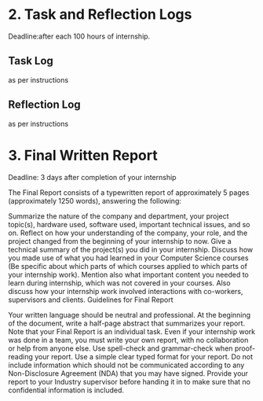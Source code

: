 # 2. Task and Reflection Logs 

Deadline:after each 100 hours of internship.

## Task Log

as per instructions

## Reflection Log

as per instructions

# 3. Final Written Report

Deadline: 3 days after completion of your internship

The Final Report consists of a typewritten report of approximately 5 pages (approximately 1250 words), answering the following:

Summarize the nature of the company and department, your project topic(s), hardware used, software used, important technical issues, and so on.
Reflect on how your understanding of the company, your role, and the project changed from the beginning of your internship to now.
Give a technical summary of the project(s) you did in your internship.
Discuss how you made use of what you had learned in your Computer Science courses (Be specific about which parts of which courses applied to which parts of your internship work).
Mention also what important content you needed to learn during internship, which was not covered in your courses.
Also discuss how your internship work involved interactions with co-workers, supervisors and clients.
Guidelines for Final Report

Your written language should be neutral and professional.
At the beginning of the document, write a half-page abstract that summarizes your report.
Note that your Final Report is an individual task. Even if your internship work was done in a team, you must write your own report, with no collaboration or help from anyone else.
Use spell-check and grammar-check when proof-reading your report.
Use a simple clear typed format for your report.
Do not include information which should not be communicated according to any Non-Disclosure Agreement (NDA) that you may have signed.
Provide your report to your Industry supervisor before handing it in to make sure that no confidential information is included.
